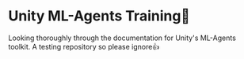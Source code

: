 # Unity ML-Agents Training🤖
 
Looking thoroughly through the documentation for Unity's ML-Agents toolkit. A testing repository so please ignore👍
